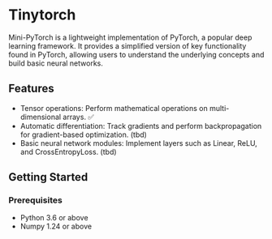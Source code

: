 # Tinytorch

Mini-PyTorch is a lightweight implementation of PyTorch, a popular deep learning framework. It provides a simplified version of key functionality found in PyTorch, allowing users to understand the underlying concepts and build basic neural networks.

## Features

- Tensor operations: Perform mathematical operations on multi-dimensional arrays. ✅
- Automatic differentiation: Track gradients and perform backpropagation for gradient-based optimization. (tbd)
- Basic neural network modules: Implement layers such as Linear, ReLU, and CrossEntropyLoss. (tbd)

## Getting Started

### Prerequisites

- Python 3.6 or above
- Numpy 1.24 or above